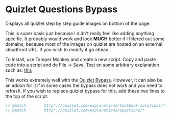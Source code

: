 # Quizlet Questions Bypass
Displays all quizlet step by step guide images on bottom of the page. 

This is super basic just because I didn't really feel like adding anything specific. It probably would work and look **MUCH**
better if I filtered out some domains, because most of the images on quizlet are hosted on an external cloudfront URL. If you wish to modify it go ahead.

To install, use Tamper Monkey and create a new script. Copy and paste code into a script and do File -> Save.
Test on some arbitrary explanation such as: [this](https://quizlet.com/explanations/questions/a-cylindrical-tank-with-a-2-12908986-fe03-4daf-ba30-3bfc446f8449)

This works extremely well with the [Quizlet Bypass](https://github.com/rospino74/Quizlet-Bypass).
However, it can also be an addon for it if in some cases the bypass does not work and you need to refresh. If you wish to replace quizlet bypass for this, add these two lines to the top of the script:
```js
// @match        http*://quizlet.com/explanations/textbook-solutions/*
// @match        http*://quizlet.com/explanations/questions/*
```


